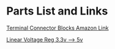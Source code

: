 # Parts List and Links

[Terminal Connector Blocks Amazon Link](https://www.amazon.com/dp/B088LVP6ML?pd_rd_i=B088LVP6ML&pd_rd_w=vY433&pf_rd_p=ee186ce0-6bf7-4893-85b9-f3368b019e0f&pd_rd_wg=NOWE1&pf_rd_r=1HRZ1ADYYS251FP7VW19&pd_rd_r=22c28c6b-891b-4af6-818e-826dbe52a9ce)

[Linear Voltage Reg 3.3v --> 5v](https://www.digikey.com/en/products/detail/texas-instruments/LM1117T-3-3-NOPB/363593)
